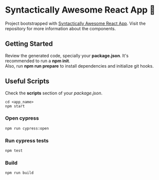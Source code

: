 # Syntactically Awesome React App 🚀
Project bootstrapped with [Syntactically Awesome React App](https://github.com/RodrigoTeran/syntactically-awesome-react-app). Visit the repository for more information about the components.

## Getting Started
Review the generated code, specially your **package.json**. It's recommended to run a **npm init**.  
Also, run **npm run prepare** to install dependencies and initialize git hooks.

## Useful Scripts
Check the **scripts** section of your _package.json_.


```
cd <app_name>
npm start
```

### Open cypress 

```
npm run cypress:open
```

### Run cypress tests

```
npm test
```

### Build

```
npm run build
```